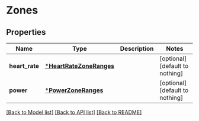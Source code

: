 # Zones


## Properties
Name | Type | Description | Notes
------------ | ------------- | ------------- | -------------
**heart_rate** | [***HeartRateZoneRanges**](HeartRateZoneRanges.md) |  | [optional] [default to nothing]
**power** | [***PowerZoneRanges**](PowerZoneRanges.md) |  | [optional] [default to nothing]


[[Back to Model list]](../../README.md#models) [[Back to API list]](../../README.md#api-endpoints) [[Back to README]](../../README.md)


